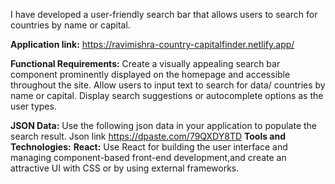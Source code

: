 I have developed a user-friendly search bar that allows users to search for countries by name or capital.

**Application link:** https://ravimishra-country-capitalfinder.netlify.app/

**Functional Requirements:**
Create a visually appealing search bar component prominently displayed on the homepage and accessible throughout the site.
Allow users to input text to search for data/ countries by name or capital.
Display search suggestions or autocomplete options as the user types.

**JSON Data:**
Use the following json data in your application to populate the search result. Json link https://dpaste.com/79QXDY8TD
**Tools and Technologies:**
**React:** Use React for building the user interface and managing component-based front-end development,and create an attractive UI with CSS or by using external frameworks.
